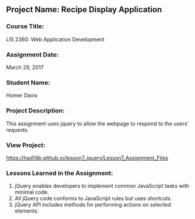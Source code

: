 ## Project Name:  Recipe Display Application

### Course Title:
LIS 2360:  Web Application Development

### Assignment Date:  
March 29, 2017

### Student Name:  
Homer Davis

### Project Description:
This assignment uses jquery to allow the webpage to respond to the users’ requests.

### View Project:
https://had14b.github.io/lesson7_jquery/Lesson7_Assignment_Files

### Lessons Learned in the Assignment:
1. jQuery enables developers to implement common JavaScript tasks with minimal code.
2. All jQuery code conforms to JavaScript rules but uses shortcuts.
3. jQuery API includes methods for performing actions on selected elements.
